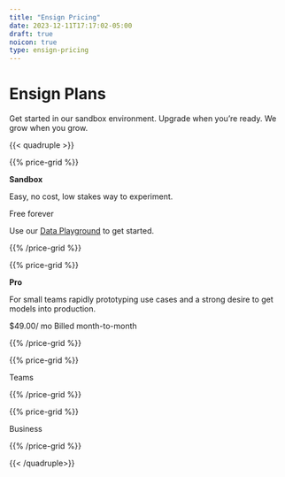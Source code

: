 ```yaml
---
title: "Ensign Pricing"
date: 2023-12-11T17:17:02-05:00
draft: true
noicon: true
type: ensign-pricing
---
```


# Ensign Plans

Get started in our sandbox environment. Upgrade when you’re ready. We grow when you grow.

<!-- Price Grid -->

{{< quadruple >}}

{{% price-grid %}}

**Sandbox**

Easy, no cost, low stakes way to experiment.

Free forever

Use our [Data Playground](/data-playground) to get started.

{{% /price-grid %}}

{{% price-grid %}}

**Pro**

For small teams rapidly prototyping use cases and a strong desire to get models into production.

$49.00/ mo
Billed month-to-month

{{% /price-grid %}}

{{% price-grid %}}

Teams

{{% /price-grid %}}

{{% price-grid %}}

Business

{{% /price-grid %}}

{{< /quadruple>}}

<!-- VPC -->